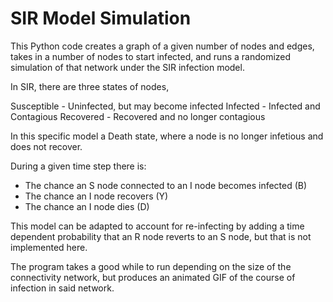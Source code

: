 # SIR Model Simulation

This Python code creates a graph of a given number of nodes and edges, takes in a number of nodes to start infected, and runs a randomized simulation of that network under the SIR infection model.

In SIR, there are three states of nodes,

Susceptible - Uninfected, but may become infected
Infected - Infected and Contagious
Recovered - Recovered and no longer contagious

In this specific model a Death state, where a node is no longer infetious and does not recover.  

During a given time step there is:

  - The chance an S node connected to an I node becomes infected (B)
  - The chance an I node recovers (Y)
  - The chance an I node dies (D)

This model can be adapted to account for re-infecting by adding a time dependent probability that an R node reverts to an S node, but that is not implemented here.

The program takes a good while to run depending on the size of the connectivity network, but produces an animated GIF of the course of infection in said network.
